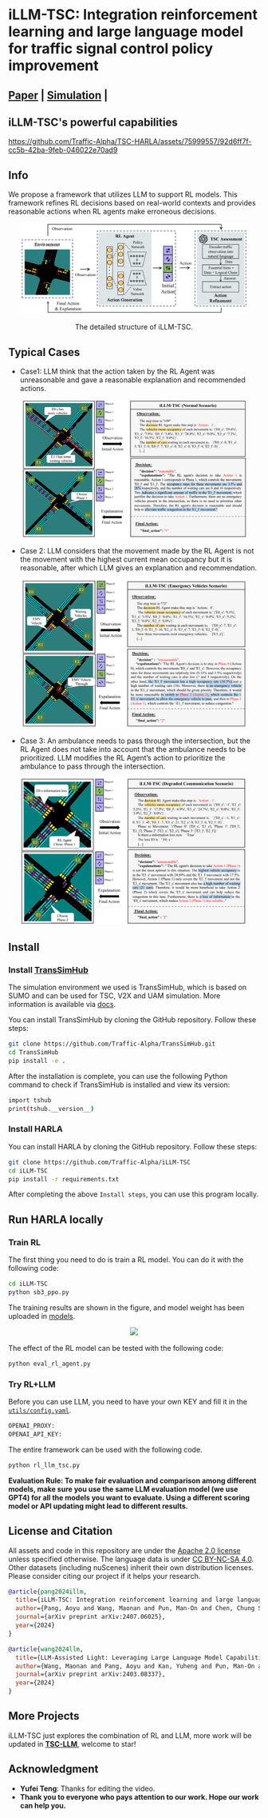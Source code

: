 # iLLM-TSC: Integration reinforcement learning and large language model for traffic signal control policy improvement

## [Paper](https://arxiv.org/abs/2407.06025) | [Simulation](https://github.com/Traffic-Alpha/TransSimHub) |
## iLLM-TSC's powerful capabilities

https://github.com/Traffic-Alpha/TSC-HARLA/assets/75999557/92d6ff7f-cc5b-42ba-9feb-046022e70ad9



## Info
We propose a framework that utilizes LLM to support RL models. This framework refines RL decisions based on real-world contexts and provides reasonable actions when RL agents make erroneous decisions. 

<div align=center>
<img width="90%" src="./assets/iLLM-Framework.png" />

The detailed structure of iLLM-TSC.
</div>


## Typical Cases

- Case1: LLM think that the action taken by the RL Agent was unreasonable and gave a reasonable explanation and recommended actions.
<div align=center>
<img width="90%" src="./assets/Case1.png" />


</div>

- Case 2: LLM considers that the movement made by the RL Agent is not the movement with the highest current mean occupancy but it is reasonable, after which LLM gives an explanation and recommendation.
<div align=center>
<img width="90%" src="./assets/Case2.png" />
</div>

- Case 3: An ambulance needs to pass through the intersection, but the RL Agent does not take into account that the ambulance needs to be prioritized. LLM modifies the RL Agent’s action to prioritize the ambulance to pass through the intersection.
<div align=center>
<img width="90%" src="./assets/Case3.png" />
</div>

## Install

### Install [TransSimHub](https://github.com/Traffic-Alpha/TransSimHub)
The simulation environment we used is TransSimHub, which is based on SUMO and can be used for TSC, V2X and UAM simulation. More information is available via [docs](https://transsimhub.readthedocs.io/en/latest/).

You can install TransSimHub by cloning the GitHub repository. Follow these steps:
```bash
git clone https://github.com/Traffic-Alpha/TransSimHub.git
cd TransSimHub
pip install -e .
```

After the installation is complete, you can use the following Python command to check if TransSimHub is installed and view its version:

```bash
import tshub
print(tshub.__version__)
```

###  Install HARLA
You can install HARLA by cloning the GitHub repository. Follow these steps:
```bash
git clone https://github.com/Traffic-Alpha/iLLM-TSC
cd iLLM-TSC
pip install -r requirements.txt
```
After completing the above ``Install steps``, you can use this program locally. 
## Run HARLA locally
### Train RL
The first thing you need to do is train a RL model. You can do it with the following code:
```bash
cd iLLM-TSC
python sb3_ppo.py
```
The training results are shown in the figure, and model weight has been uploaded in [models](./models/). 

<div align=center>
<img width="70%" src="./assets/train_result.png" />
</div>

The effect of the RL model can be tested with the following code:
```bash
python eval_rl_agent.py
```
### Try RL+LLM
Before you can use LLM, you need to have your own KEY and fill it in the [``utils/config.yaml``](./utils/config.yaml). 
```bash
OPENAI_PROXY: 
OPENAI_API_KEY:
```
The entire framework can be used with the following code.
```bash
python rl_llm_tsc.py
```


**Evaluation Rule: To make fair evaluation and comparison among different models, make sure you use the same LLM evaluation model (we use GPT4) for all the models you want to evaluate. Using a different scoring model or API updating might lead to different results.**

## License and Citation
All assets and code in this repository are under the [Apache 2.0 license](./LICENSE) unless specified otherwise. The language data is under [CC BY-NC-SA 4.0](https://creativecommons.org/licenses/by-nc-sa/4.0/). Other datasets (including nuScenes) inherit their own distribution licenses. Please consider citing our project if it helps your research.
```BibTeX
@article{pang2024illm,
  title={iLLM-TSC: Integration reinforcement learning and large language model for traffic signal control policy improvement},
  author={Pang, Aoyu and Wang, Maonan and Pun, Man-On and Chen, Chung Shue and Xiong, Xi},
  journal={arXiv preprint arXiv:2407.06025},
  year={2024}
}
```
```BibTeX
@article{wang2024llm,
  title={LLM-Assisted Light: Leveraging Large Language Model Capabilities for Human-Mimetic Traffic Signal Control in Complex Urban Environments},
  author={Wang, Maonan and Pang, Aoyu and Kan, Yuheng and Pun, Man-On and Chen, Chung Shue and Huang, Bo},
  journal={arXiv preprint arXiv:2403.08337},
  year={2024}
}
```


## More Projects
iLLM-TSC just explores the combination of RL and LLM, more work will be updated in [**TSC-LLM**](https://github.com/Traffic-Alpha/TSC-LLM), welcome to star!

## Acknowledgment

- **Yufei Teng**: Thanks for editing the video.
- **Thank you to everyone who pays attention to our work. Hope our work can help you.**
